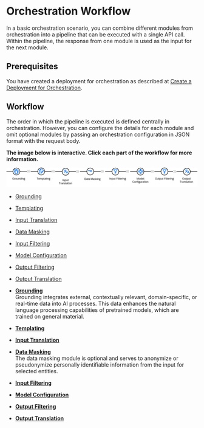 <!-- loiob233648e0696461984410c38448fc81b -->

# Orchestration Workflow

In a basic orchestration scenario, you can combine different modules from orchestration into a pipeline that can be executed with a single API call. Within the pipeline, the response from one module is used as the input for the next module.



## Prerequisites

You have created a deployment for orchestration as described at [Create a Deployment for Orchestration](create-a-deployment-for-orchestration-4387aa7.md).



<a name="loiob233648e0696461984410c38448fc81b__context_a51_5qc_ybc"/>

## Workflow

The order in which the pipeline is executed is defined centrally in orchestration. However, you can configure the details for each module and omit optional modules by passing an orchestration configuration in JSON format with the request body.

**The image below is interactive. Click each part of the workflow for more information.**

![](images/4a_orchstration_workflow_2083f88.png)

-   [Grounding](grounding-454c558.md)
-   [Templating](templating-88c5608.md)
-   [Input Translation](input-translation-c43ad1d.md)
-   [Data Masking](data-masking-8b87002.md)
-   [Input Filtering](input-filtering-4446382.md)
-   [Model Configuration](model-configuration-c1bdb26.md)
-   [Output Filtering](output-filtering-b021a5e.md)
-   [Output Translation](output-translation-8f7fb8e.md)

-   **[Grounding](grounding-454c558.md "Grounding integrates external, contextually relevant, domain-specific, or real-time data
		into AI processes. This data enhances the natural language processing capabilities of
		pretrained models, which are trained on general material.")**  
Grounding integrates external, contextually relevant, domain-specific, or real-time data into AI processes. This data enhances the natural language processing capabilities of pretrained models, which are trained on general material.
-   **[Templating](templating-88c5608.md "")**  

-   **[Input Translation](input-translation-c43ad1d.md "")**  

-   **[Data Masking](data-masking-8b87002.md "The data masking module is optional and serves to anonymize or pseudonymize
		personally identifiable information from the input for selected entities.")**  
The data masking module is optional and serves to anonymize or pseudonymize personally identifiable information from the input for selected entities.
-   **[Input Filtering](input-filtering-4446382.md "")**  

-   **[Model Configuration](model-configuration-c1bdb26.md "")**  

-   **[Output Filtering](output-filtering-b021a5e.md "")**  

-   **[Output Translation](output-translation-8f7fb8e.md "")**  


